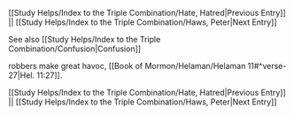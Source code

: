 [[Study Helps/Index to the Triple Combination/Hate, Hatred|Previous Entry]]  ||  [[Study Helps/Index to the Triple Combination/Haws, Peter|Next Entry]]

 See also [[Study Helps/Index to the Triple Combination/Confusion|Confusion]]

 robbers make great havoc, [[Book of Mormon/Helaman/Helaman 11#^verse-27|Hel. 11:27]].

[[Study Helps/Index to the Triple Combination/Hate, Hatred|Previous Entry]]  ||  [[Study Helps/Index to the Triple Combination/Haws, Peter|Next Entry]]
